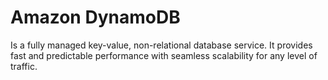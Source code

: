 # Amazon DynamoDB

Is a fully managed key-value, non-relational database service. It provides fast and predictable performance with seamless scalability for any level of traffic.

